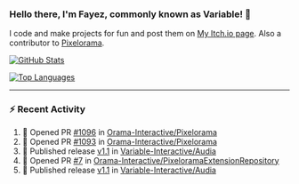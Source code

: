 ### Hello there, I'm Fayez, commonly known as Variable! 👋
I code and make projects for fun and post them on [My Itch.io page](https://variable-industries.itch.io/). Also a contributor to [Pixelorama](https://github.com/Orama-Interactive/Pixelorama).

[![GitHub Stats](https://github-readme-stats.vercel.app/api/?username=Variable-ind&show_icons=true&theme=merko)](https://github.com/anuraghazra/github-readme-stats)

[![Top Languages](https://github-readme-stats.vercel.app/api/top-langs/?username=Variable-ind&layout=compact&theme=merko)](https://github.com/anuraghazra/github-readme-stats)

---

### :zap: Recent Activity

<!--START_SECTION:activity-->
1. 💪 Opened PR [#1096](https://github.com/Orama-Interactive/Pixelorama/pull/1096) in [Orama-Interactive/Pixelorama](https://github.com/Orama-Interactive/Pixelorama)
2. 💪 Opened PR [#1093](https://github.com/Orama-Interactive/Pixelorama/pull/1093) in [Orama-Interactive/Pixelorama](https://github.com/Orama-Interactive/Pixelorama)
3. 🚀 Published release [v1.1](https://github.com/Variable-Interactive/Audia/releases/tag/v1.1) in [Variable-Interactive/Audia](https://github.com/Variable-Interactive/Audia)
4. 💪 Opened PR [#7](https://github.com/Orama-Interactive/PixeloramaExtensionRepository/pull/7) in [Orama-Interactive/PixeloramaExtensionRepository](https://github.com/Orama-Interactive/PixeloramaExtensionRepository)
5. 🚀 Published release [v1.1](https://github.com/Variable-Interactive/Audia/releases/tag/v1.1) in [Variable-Interactive/Audia](https://github.com/Variable-Interactive/Audia)
<!--END_SECTION:activity-->

<!--
**Variable-ind/Variable-ind** is a ✨ _special_ ✨ repository because its `README.md` (this file) appears on your GitHub profile.

Here are some ideas to get you started:
- 🌱 I’m currently studying at ...
- 🔭 I’m currently working on ...
- 👯 I’m looking to collaborate on ...
- 🤔 I’m looking for help with ...
- 💬 Ask me about ...
- 📫 How to reach me: ...
- ⚡ Fun fact: ...
-->
